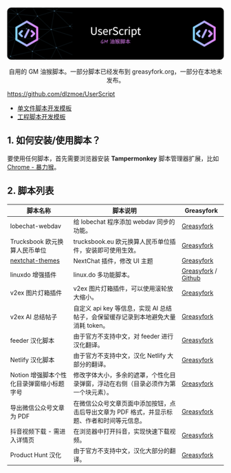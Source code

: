 <p align="center"><img src="./assets/github-header-image.png"></p>

<p align="center">自用的 GM 油猴脚本。一部分脚本已经发布到 greasyfork.org，一部分在本地未发布。</p>

https://github.com/dlzmoe/UserScript

- [单文件脚本开发模板](./scripts-template.js)
- [工程脚本开发模板](./example-scripts/)

## 1. 如何安装/使用脚本？

要使用任何脚本，首先需要浏览器安装 **Tampermonkey** 脚本管理器扩展，比如 [Chrome - 暴力猴](https://chromewebstore.google.com/detail/jinjaccalgkegednnccohejagnlnfdag)。

## 2. 脚本列表

| 脚本名称                                  | 脚本说明                                                                                    | Greasyfork                                                                                                               |
| ----------------------------------------- | ------------------------------------------------------------------------------------------- | ------------------------------------------------------------------------------------------------------------------------ |
| lobechat-webdav                           | 给 lobechat 程序添加 webdav 同步的功能。                                                    | [Greasyfork](https://greasyfork.org/scripts/516358)                                                                      |
| Trucksbook 欧元换算人民币单位             | trucksbook.eu 欧元换算人民币单位插件，安装即可使用生效。                                    | [Greasyfork](https://greasyfork.org/scripts/515007)                                                                      |
| [nextchat-themes](./nextchat-themes/)     | NextChat 插件，修改 UI 主题                                                                 | [Greasyfork](https://greasyfork.org/scripts/513677)                                                                      |
| linuxdo 增强插件                          | linux.do 多功能脚本。                                                                       | [Greasyfork](https://greasyfork.org/scripts/501827) / [Github](https://github.com/dlzmoe/linuxdo-scripts)                |
| v2ex 图片灯箱插件                         | v2ex 图片灯箱插件，可以使用滚轮放大缩小。                                                   | [Greasyfork](https://greasyfork.org/scripts/454963)                                                                      |
| v2ex AI 总结帖子                          | 自定义 api key 等信息，实现 AI 总结帖子，会保留缓存记录到本地避免大量消耗 token。           | [Greasyfork](https://greasyfork.org/scripts/505714)                                                                      |
| feeder 汉化脚本                           | 由于官方不支持中文，对 feeder 进行汉化翻译。                                                | [Greasyfork](https://greasyfork.org/scripts/481157)                                                                      |
| Netlify 汉化脚本                          | 由于官方不支持中文，汉化 Netlify 大部分的翻译。                                             | [Greasyfork](https://greasyfork.org/scripts/484197)                                                                      |
| Notion 增强脚本个性化目录弹窗缩小标题字号 | 修改字体大小，多余的遮罩，个性化目录弹窗，浮动在右侧（目录必须作为第一个块元素）。          | [Greasyfork](https://greasyfork.org/scripts/485105)                                                                      |
| 导出微信公众号文章为 PDF                  | 在微信公众号文章页面中添加按钮，点击后导出文章为 PDF 格式，并显示标题、作者和时间等元信息。 | [Greasyfork](https://greasyfork.org/scripts/510683)                                                                      |
| 抖音视频下载 - 需进入详情页               | 在浏览器中打开抖音，实现快速下载视频。                                                      | [Greasyfork](https://raw.githubusercontent.com/dlzmoe/scripts/refs/heads/main/douyin-download/douyin-download.user.js)   |
| Product Hunt 汉化                         | 由于官方不支持中文，汉化大部分的翻译。                                                      | [Greasyfork](https://raw.githubusercontent.com/dlzmoe/scripts/refs/heads/main/producthunt-zhcn/producthunt-zhcn.user.js) |
